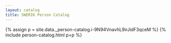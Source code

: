 ```yaml
---
layout: catalog
title: SWERIK Person Catalog
---
```

{% assign p = site.data._person-catalog.i-9N94VnavhL9irJidF3qceM %}
{% include person-catalog.html p=p %}


